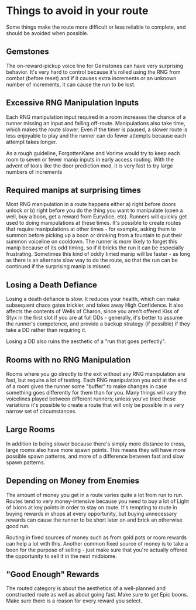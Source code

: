 Things to avoid in your route
=============================

Some things make the route more difficult or less reliable to complete, and should be avoided when
possible.

Gemstones
---------
The on-reward-pickup voice line for Gemstones can have very surprising behavior. It's very hard to
control because it's rolled using the RNG from combat (before reset) and if it causes extra increments
or an unknown number of increments, it can cause the run to be lost.

Excessive RNG Manipulation Inputs
---------------------------------
Each RNG manipulation input required in a room increases the chance of a
runner missing an input and falling off-route. Manipulations also take time,
which makes the route slower. Even if the timer is paused, a slower route is
less enjoyable to play and the runner can do fewer attempts because each
attempt takes longer.

As a rough guideline, ForgottenKane and Vorime would try to keep each room to
seven or fewer manip inputs in early access routing. With the advent of tools
like the door prediction mod, it is very fast to try large numbers of increments

Required manips at surprising times
------------------------------------
Most RNG manipulation in a route happens either a) right before doors unlock or b) right
before you do the thing you want to manipulate (open a well, buy a boon, get a reward from
Eurydice, etc). Runners will quickly get used to doing manipulations at these times. It's possible
to create routes that require manipulations at other times - for example, asking them to summon
before picking up a boon or drinking from a fountain to put their summon voiceline on cooldown.
The runner is more likely to forget this manip because of its odd timing, so if it bricks the run
it can be especially frustrating. Sometimes this kind of oddly timed manip will be faster - as long
as there is an alternate slow way to do the route, so that the run can be continued if the surprising
manip is missed.

Losing a Death Defiance
-----------------------
Losing a death defiance is slow. It reduces your health, which can make subsequent chaos gates trickier, and
takes away High Confidence. It also affects the contents of Wells of Charon, since you aren't offered Kiss of Styx
in the first slot if you are at full DDs - generally, it's better to assume the runner's competence, and provide a
backup strategy (if possible) if they take a DD rather than requiring it.

Losing a DD also ruins the aesthetic of a "run that goes perfectly".

Rooms with no RNG Manipulation
------------------------------
Rooms where you go directly to the exit without any RNG manipulation are fast, but require a
lot of testing. Each RNG manipulation you add at the end of a room gives the runner some
"buffer" to make changes in case something goes differently for them than for you. Many things
will vary the voicelines played between different runners; unless you've tried these variations
it's possible to create a route that will only be possible in a very narrow set of circumstances.

Large Rooms
-----------
In addition to being slower because there's simply more distance to cross, large rooms also
have more spawn points. This means they will have more possible spawn patterns, and more of
a difference between fast and slow spawn patterns.

Depending on Money from Enemies
-------------------------------
The amount of money you get in a route varies quite a lot from run to run. Routes tend
to very money-intensive because you need to buy a lot of Light of Ixions at key points
in order to stay on route. It's tempting to route in buying rewards in shops at every
opportunity, but buying unnecessary rewards can cause the runner to be short later on and
brick an otherwise good run. 

Routing in fixed sources of money such as from gold pots or room rewards can help a lot with
this. Another common fixed source of money is to take a boon for the purpose of selling -
just make sure that you're actually offered the opportunity to sell it in the next midbiome.

"Good Enough" Rewards
---------------------
The routed category is about the aesthetics of a well-planned and constructed route
as well as about going fast. Make sure to get Epic boons. Make sure there is a reason
for every reward you select.
